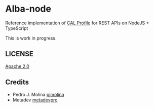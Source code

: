 ﻿# Alba-node

Reference implementation of [CAL Profile](https://github.com/metadevpro/cal) for REST APIs on NodeJS + TypeScript

This is work in progress.

## LICENSE
[Apache 2.0](LICENSE)

## Credits

- Pedro J. Molina [pjmolina](https://github.com/pjmolina)
- Metadev [metadevpro](https://github.com/metadevpro)
